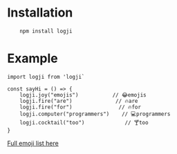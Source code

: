 
# Installation

```
    npm install logji
```

# Example

```
import logji from 'logji`

const sayHi = () => {
    logji.joy("emojis")           // 😂emojis
    logji.fire("are")              // 🔥are
    logji.fire("for")               // 🔥for
    logji.computer("programmers")    // 💻programmers
    logji.cocktail("too")             // 🍸too
}
```

[Full emoji list here](./list.json)